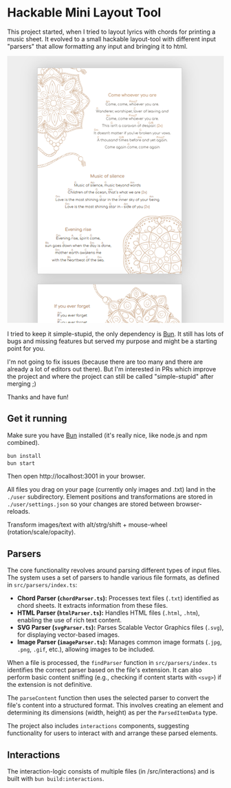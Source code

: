 # Hackable Mini Layout Tool

This project started, when I tried to layout lyrics with chords for printing a music sheet.
It evolved to a small hackable layout-tool with different input "parsers" that allow formatting any input and bringing it to html.

![UI-Screenshot](./docs/ui-screenshot.png)

I tried to keep it simple-stupid, the only dependency is [Bun](https://bun.sh/).
It still has lots of bugs and missing features but served my purpose and might be a starting point for you.

I'm not going to fix issues (because there are too many and there are already a lot of editors out there).
But I'm interested in PRs which improve the project and where the project can still be called "simple-stupid" after merging ;)

Thanks and have fun!


## Get it running

Make sure you have [Bun](https://bun.sh/) installed (it's really nice, like node.js and npm combined).
```bash
bun install
bun start
```

Then open http://localhost:3001 in your browser.

All files you drag on your page (currently only images and .txt) land in the ``./user`` subdirectory.
Element positions and transformations are stored in ``./user/settings.json`` so your changes are stored between browser-reloads.

Transform images/text with alt/strg/shift + mouse-wheel (rotation/scale/opacity).

## Parsers

The core functionality revolves around parsing different types of input files. The system uses a set of parsers to handle various file formats, as defined in `src/parsers/index.ts`:

*   **Chord Parser (`chordParser.ts`):** Processes text files (`.txt`) identified as chord sheets. It extracts information from these files.
*   **HTML Parser (`htmlParser.ts`):** Handles HTML files (`.html`, `.htm`), enabling the use of rich text content.
*   **SVG Parser (`svgParser.ts`):** Parses Scalable Vector Graphics files (`.svg`), for displaying vector-based images.
*   **Image Parser (`imageParser.ts`):** Manages common image formats (`.jpg`, `.png`, `.gif`, etc.), allowing images to be included.

When a file is processed, the `findParser` function in `src/parsers/index.ts` identifies the correct parser based on the file's extension. It can also perform basic content sniffing (e.g., checking if content starts with `<svg>`) if the extension is not definitive.

The `parseContent` function then uses the selected parser to convert the file's content into a structured format. This involves creating an element and determining its dimensions (width, height) as per the `ParsedItemData` type.

The project also includes `interactions` components, suggesting functionality for users to interact with and arrange these parsed elements.


## Interactions

The interaction-logic consists of multiple files (in /src/interactions) and is built with ``bun build:interactions``.
